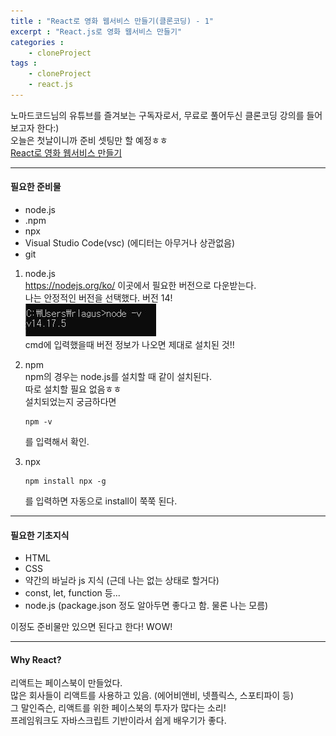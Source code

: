 ```yaml
---
title : "React로 영화 웹서비스 만들기(클론코딩) - 1"
excerpt : "React.js로 영화 웹서비스 만들기"
categories : 
    - cloneProject
tags : 
    - cloneProject
    - react.js
---
```


노마드코드님의 유튜브를 즐겨보는 구독자로서, 무료로 풀어두신 클론코딩 강의를 들어보고자 한다:)<br>
오늘은 첫날이니까 준비 셋팅만 할 예정ㅎㅎ <br>
[React로 영화 웹서비스 만들기](https://nomadcoders.co/react-fundamentals)<br>

---

#### 필요한 준비물
+ node.js
+ .npm
+ npx
+ Visual Studio Code(vsc) (에디터는 아무거나 상관없음)
+ git




1. node.js  
    <https://nodejs.org/ko/> 이곳에서 필요한 버전으로 다운받는다.  
    나는 안정적인 버전을 선택했다. 버전 14!  
    ![ㅎㅎ](/assets/images/210823/210823_1.jpg)  
    cmd에 입력했을때 버전 정보가 나오면 제대로 설치된 것!!

2. npm   
    npm의 경우는 node.js를 설치할 때 같이 설치된다.  
    따로 설치할 필요 없음ㅎㅎ  
    설치되었는지 궁금하다면 
    ```
    npm -v 
    ```
    를 입력해서 확인.

3. npx
    ```
    npm install npx -g
    ```
    를 입력하면 자동으로 install이 쭉쭉 된다.


---

#### 필요한 기초지식
+ HTML
+ CSS
+ 약간의 바닐라 js 지식 (근데 나는 없는 상태로 할거다)
+ const, let, function 등...
+ node.js (package.json 정도 알아두면 좋다고 함. 물론 나는 모름)


이정도 준비물만 있으면 된다고 한다! WOW!  

---
#### Why React?
리액트는 페이스북이 만들었다.  
많은 회사들이 리액트를 사용하고 있음. (에어비앤비, 넷플릭스, 스포티파이 등)  
그 말인즉슨, 리액트를 위한 페이스북의 투자가 많다는 소리!  
프레임워크도 자바스크립트 기반이라서 쉽게 배우기가 좋다. 